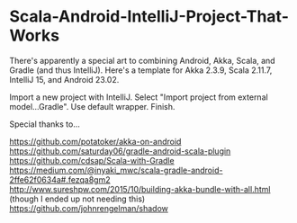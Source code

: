 # Scala-Android-IntelliJ-Project-That-Works
There's apparently a special art to combining Android, Akka, Scala, and Gradle (and thus IntelliJ). Here's a template for Akka 2.3.9, Scala 2.11.7, IntelliJ 15, and Android 23.02. 
  
Import a new project with IntelliJ. Select "Import project from external model...Gradle". Use default wrapper. Finish.

Special thanks to...  

https://github.com/potatoker/akka-on-android  
https://github.com/saturday06/gradle-android-scala-plugin  
https://github.com/cdsap/Scala-with-Gradle  
https://medium.com/@inyaki_mwc/scala-gradle-android-2ffe62f0634a#.fezqa8gm2  
http://www.sureshpw.com/2015/10/building-akka-bundle-with-all.html (though I ended up not needing this)  
https://github.com/johnrengelman/shadow  

